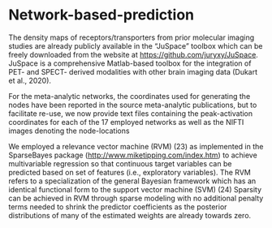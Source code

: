 # Network-based-prediction

The density maps of receptors/transporters from prior molecular imaging studies are already publicly available in the “JuSpace” toolbox which can be freely downloaded from the website at https://github.com/juryxy/JuSpace. JuSpace is a comprehensive Matlab-based toolbox for the integration of PET- and SPECT- derived modalities with other brain imaging data (Dukart et al., 2020). 

For the meta-analytic networks, the coordinates used for generating the nodes have been reported in the source meta-analytic publications, but to facilitate re-use, we now provide text files containing the peak-activation coordinates for each of the 17 employed networks as well as the NIFTI images denoting the node-locations

We employed a relevance vector machine (RVM) (23) as implemented in the SparseBayes package (http://www.miketipping.com/index.htm) to achieve multivariable regression so that continuous target variables can be predicted based on set of features (i.e., exploratory variables). The RVM refers to a specialization of the general Bayesian framework which has an identical functional form to the support vector machine (SVM) (24)
Sparsity can be achieved in RVM through sparse modeling with no additional penalty terms needed to shrink the predictor coefficients as the posterior distributions of many of the estimated weights are already towards zero.
